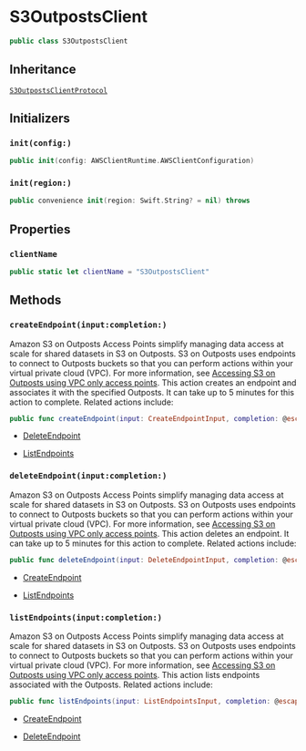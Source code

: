 # S3OutpostsClient

``` swift
public class S3OutpostsClient 
```

## Inheritance

[`S3OutpostsClientProtocol`](/aws-sdk-swift/reference/0.x/AWSS3Outposts/S3OutpostsClientProtocol)

## Initializers

### `init(config:)`

``` swift
public init(config: AWSClientRuntime.AWSClientConfiguration) 
```

### `init(region:)`

``` swift
public convenience init(region: Swift.String? = nil) throws 
```

## Properties

### `clientName`

``` swift
public static let clientName = "S3OutpostsClient"
```

## Methods

### `createEndpoint(input:completion:)`

Amazon S3 on Outposts Access Points simplify managing data access at scale for shared datasets in S3 on Outposts. S3 on Outposts uses endpoints to connect to Outposts buckets so that you can perform actions within your virtual private cloud (VPC). For more information, see [ Accessing S3 on Outposts using VPC only access points](https://docs.aws.amazon.com/AmazonS3/latest/userguide/AccessingS3Outposts.html). This action creates an endpoint and associates it with the specified Outposts. It can take up to 5 minutes for this action to complete. Related actions include:

``` swift
public func createEndpoint(input: CreateEndpointInput, completion: @escaping (ClientRuntime.SdkResult<CreateEndpointOutputResponse, CreateEndpointOutputError>) -> Void)
```

  - [DeleteEndpoint](https://docs.aws.amazon.com/AmazonS3/latest/API/API_s3outposts_DeleteEndpoint.html)

  - [ListEndpoints](https://docs.aws.amazon.com/AmazonS3/latest/API/API_s3outposts_ListEndpoints.html)

### `deleteEndpoint(input:completion:)`

Amazon S3 on Outposts Access Points simplify managing data access at scale for shared datasets in S3 on Outposts. S3 on Outposts uses endpoints to connect to Outposts buckets so that you can perform actions within your virtual private cloud (VPC). For more information, see [ Accessing S3 on Outposts using VPC only access points](https://docs.aws.amazon.com/AmazonS3/latest/userguide/AccessingS3Outposts.html). This action deletes an endpoint. It can take up to 5 minutes for this action to complete. Related actions include:

``` swift
public func deleteEndpoint(input: DeleteEndpointInput, completion: @escaping (ClientRuntime.SdkResult<DeleteEndpointOutputResponse, DeleteEndpointOutputError>) -> Void)
```

  - [CreateEndpoint](https://docs.aws.amazon.com/AmazonS3/latest/API/API_s3outposts_CreateEndpoint.html)

  - [ListEndpoints](https://docs.aws.amazon.com/AmazonS3/latest/API/API_s3outposts_ListEndpoints.html)

### `listEndpoints(input:completion:)`

Amazon S3 on Outposts Access Points simplify managing data access at scale for shared datasets in S3 on Outposts. S3 on Outposts uses endpoints to connect to Outposts buckets so that you can perform actions within your virtual private cloud (VPC). For more information, see [ Accessing S3 on Outposts using VPC only access points](https://docs.aws.amazon.com/AmazonS3/latest/userguide/AccessingS3Outposts.html). This action lists endpoints associated with the Outposts. Related actions include:

``` swift
public func listEndpoints(input: ListEndpointsInput, completion: @escaping (ClientRuntime.SdkResult<ListEndpointsOutputResponse, ListEndpointsOutputError>) -> Void)
```

  - [CreateEndpoint](https://docs.aws.amazon.com/AmazonS3/latest/API/API_s3outposts_CreateEndpoint.html)

  - [DeleteEndpoint](https://docs.aws.amazon.com/AmazonS3/latest/API/API_s3outposts_DeleteEndpoint.html)
